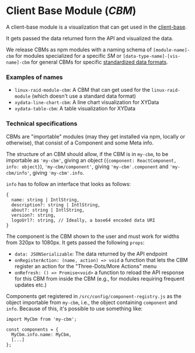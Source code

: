 # Client Base Module (*CBM*)
A client-base module is a visualization that can get used in the [client-base](https://github.com/server-state/client-base).

It gets passed the data returned form the API and visualized the data.

We release CBMs as npm modules with a naming schema of `[module-name]-cbm` for modules specialized for a 
specific *SM* or `[data-type-name]-[vis-name]-cbm` for general CBMs for specific [standardized data formats](../arch/data-formats.md).

### Examples of names
- `linux-raid-module-cbm`: A CBM that can get used for the `linux-raid-module` (which doesn't use a standard data format)
- `xydata-line-chart-cbm`: A line chart visualization for XYData
- `xydata-table-cbm`: A table visualization for XYData

### Technical specifications
CBMs are "importable" modules (may they get installed via npm, locally or otherwise), that consist of a Component and some Meta info.

The structure of an CBM should allow, if the CBM is in `my-cbm`, to be importable as `'my-cbm'`, giving an object (`{component: ReactComponent, info: object}`), `'my-cbm/component'`, giving `'my-cbm'.component` and `'my-cbm/info'`, giving `'my-cbm'.info`.

`info` has to follow an interface that looks as follows:

```
{
  name: string | IntlString,
  description?: string | IntlString,
  about?: string | IntlString,
  version?: string,
  logoUrl?: string, // Ideally, a base64 encoded data URI
}
```

The component is the CBM shown to the user and must work for widths from 320px to 1080px. It gets passed the following `props`:

*   `data: JSONSerializable`: The data returned by the API endpoint
*   `onRegisterAction: (name, action) => void` a function that lets the CBM register an action for the "Three-Dots/More Actions" menu
*   `onRefresh: () => Promise<void>` a function to reload the API response for this CBM from inside the CBM (e.g., for modules requiring frequent updates etc.)

Components get registered in `/src/config/component-registry.js` as the object importable from `my-cbm`, i.e., the object containing `component` and `info`. Because of this, it's possible to use something like:

```
import MyCbm from 'my-cbm';

const components = {
  MyCbm.info.name: MyCbm,
  [...]
};
```
